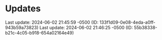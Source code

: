 # Updates
Last update: 2024-06-02 21:45:59 -0500 (ID: 133f1d09-0e08-4eda-a0ff-943b59a73823)
Last update: 2024-06-02 21:46:25 -0500 (ID: 55b38338-b21c-4c05-b918-654a02164e49)
